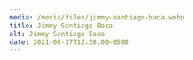 ```yaml
---
media: /media/files/jimmy-santiago-baca.webp
title: Jimmy Santiago Baca
alt: Jimmy Santiago Baca
date: 2021-06-17T12:58:00-0500
---
```

